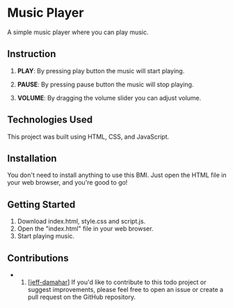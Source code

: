 # Music Player

A simple music player where you can play music.


## Instruction

1. **PLAY**: By pressing play button the music will start playing.

2. **PAUSE**: By pressing pause button the music will stop playing.

3. **VOLUME**: By dragging the volume slider you can adjust volume.

## Technologies Used

This project was built using HTML, CSS, and JavaScript.

## Installation

You don't need to install anything to use this BMI. Just open the HTML file in your web browser, and you're good to go!

## Getting Started

1. Download index.html, style.css and script.js.
2. Open the "index.html" file in your web browser.
3. Start playing music.

## Contributions

- 1. [[jeff-damahar](https://github.com/jeff-damahar)]
If you'd like to contribute to this todo project or suggest improvements, please feel free to open an issue or create a pull request on the GitHub repository.

